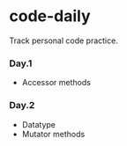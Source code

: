 # code-daily

Track personal code practice.

### Day.1

- Accessor methods

### Day.2

- Datatype
- Mutator methods
